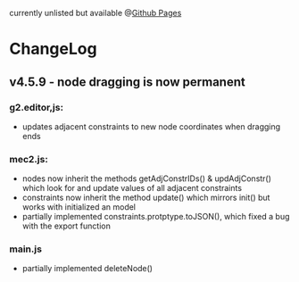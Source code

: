 currently unlisted but available @[Github Pages](https://jauhl.github.io/MECedit/MECedit.html "MECedit")

# ChangeLog

## v4.5.9 - node dragging is now permanent

### g2.editor,js: 
+ updates adjacent constraints to new node coordinates when dragging ends

### mec2.js:
+ nodes now inherit the methods getAdjConstrIDs() & updAdjConstr() which look for and update values of all adjacent constraints
+ constraints now inherit the method update() which mirrors init() but works with initialized an model
+ partially implemented constraints.protptype.toJSON(), which fixed a bug with the export function

### main.js
+ partially implemented deleteNode()